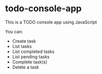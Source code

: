 # todo-console-app

This is a TODO console app using JavaScript

You can:
- Create task
- List tasks
- List completed tasks
- List pending tasks
- Complete task(s)
- Delete a task

